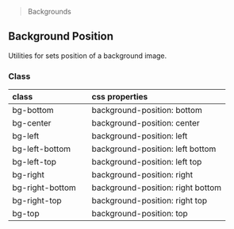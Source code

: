 > Backgrounds

## Background Position

Utilities for sets position of a background image.

### Class

| class |  | css properties |
|:--|:--|:--|
| bg-bottom |  | background-position: bottom |
| bg-center |  | background-position: center |
| bg-left |  | background-position: left |
| bg-left-bottom |  | background-position: left bottom |
| bg-left-top |  | background-position: left top |
| bg-right |  | background-position: right |
| bg-right-bottom |  | background-position: right bottom |
| bg-right-top |  | background-position: right top |
| bg-top |  | background-position: top |
